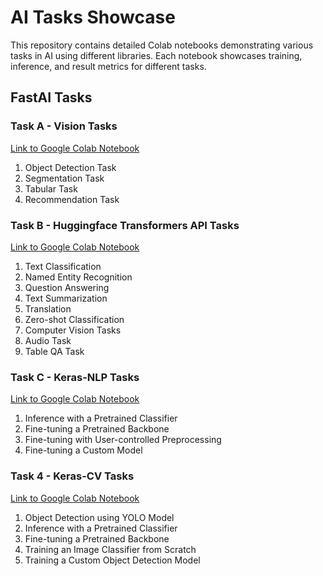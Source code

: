 # AI Tasks Showcase

This repository contains detailed Colab notebooks demonstrating various tasks in AI using different libraries. Each notebook showcases training, inference, and result metrics for different tasks.

## FastAI Tasks

### Task A - Vision Tasks

[Link to Google Colab Notebook](https://colab.research.google.com/drive/1dk2JpK9Av5d_-fd5kTXiegXaOuI2-y9R?usp=sharing)

1. Object Detection Task
2. Segmentation Task
3. Tabular Task
4. Recommendation Task

### Task B - Huggingface Transformers API Tasks

[Link to Google Colab Notebook](https://colab.research.google.com/drive/1IkP_wMKh8E9E08FKevrZPFXS4Doa-SPm?usp=sharing)

1. Text Classification
2. Named Entity Recognition
3. Question Answering
4. Text Summarization
5. Translation
6. Zero-shot Classification
7. Computer Vision Tasks
8. Audio Task
9. Table QA Task

### Task C - Keras-NLP Tasks

[Link to Google Colab Notebook](https://colab.research.google.com/drive/1VNJW6wsl92jlXcpEuG0T55TKqKsQVyW4?usp=sharing)

1. Inference with a Pretrained Classifier
2. Fine-tuning a Pretrained Backbone
3. Fine-tuning with User-controlled Preprocessing
4. Fine-tuning a Custom Model

### Task 4 - Keras-CV Tasks

[Link to Google Colab Notebook](https://colab.research.google.com/drive/1MoDo1Bs-UgijsAzhwTOi4tDC7WvqI4z0?usp=sharing)

1. Object Detection using YOLO Model
2. Inference with a Pretrained Classifier
3. Fine-tuning a Pretrained Backbone
4. Training an Image Classifier from Scratch
5. Training a Custom Object Detection Model

